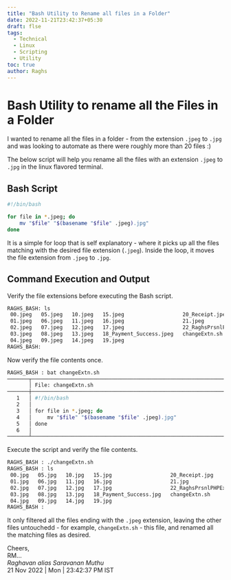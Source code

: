 ```yaml
---
title: "Bash Utility to Rename all files in a Folder"
date: 2022-11-21T23:42:37+05:30
draft: flse
tags:
  - Technical
  - Linux
  - Scripting
  - Utility
toc: true
author: Raghs
---
```


# Bash Utility to rename all the Files in a Folder

I wanted to rename all the files in a folder - from the extension `.jpeg` to `.jpg` and was looking to automate as there were roughly more than 20 files :) 

<!--more-->

The below script will help you rename all the files with an extension `.jpeg` to `.jpg` in the linux flavored terminal.

## Bash Script 

```bash
#!/bin/bash

for file in *.jpeg; do
    mv "$file" "$(basename "$file" .jpeg).jpg"
done
```

It is a simple for loop that is self explanatory - where it picks up all the files matching with the desired file extension (`.jpeg`). Inside the loop, it moves the file extension from `.jpeg` to `.jpg`. 

## Command Execution and Output

Verify the file extensions before executing the Bash script. 

```bash
RAGHS_BASH: ls
 00.jpeg   05.jpeg   10.jpeg   15.jpeg                   20_Receipt.jpeg
 01.jpeg   06.jpeg   11.jpeg   16.jpeg                   21.jpeg
 02.jpeg   07.jpeg   12.jpeg   17.jpeg                   22_RaghsPrsnlPHPExpenses_Summary.jpeg
 03.jpeg   08.jpeg   13.jpeg   18_Payment_Success.jpeg   changeExtn.sh
 04.jpeg   09.jpeg   14.jpeg   19.jpeg           
RAGHS_BASH:
```

Now verify the file contents once. 

```bash
RAGHS_BASH : bat changeExtn.sh
───────┬────────────────────────────────────────────────────────────────────────────────────────────────────────────────────────────────────────────────────
       │ File: changeExtn.sh
───────┼────────────────────────────────────────────────────────────────────────────────────────────────────────────────────────────────────────────────────
   1   │ #!/bin/bash
   2   │
   3   │ for file in *.jpeg; do
   4   │     mv "$file" "$(basename "$file" .jpeg).jpg"
   5   │ done
   6   │
───────┴────────────────────────────────────────────────────────────────────────────────────────────────────────────────────────────────────────────────────
```
Execute the script and verify the file contents. 

```bash
RAGHS_BASH : ./changeExtn.sh
RAGHS_BASH : ls
 00.jpg   05.jpg   10.jpg   15.jpg                   20_Receipt.jpg
 01.jpg   06.jpg   11.jpg   16.jpg                   21.jpg
 02.jpg   07.jpg   12.jpg   17.jpg                   22_RaghsPrsnlPHPExpenses_Summary.jpg
 03.jpg   08.jpg   13.jpg   18_Payment_Success.jpg   changeExtn.sh
 04.jpg   09.jpg   14.jpg   19.jpg                  
RAGHS_BASH :
```

It only filtered all the files ending with the `.jpeg` extension, leaving the other files untouchedd - for example, `changeExtn.sh` - this file, and renamed all the matching files as desired. 

Cheers,\
RM...\
_Raghavan alias Saravanan Muthu_\
21 Nov 2022 | Mon | 23:42:37 PM IST
